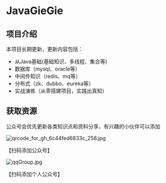 # JavaGieGie

## 项目介绍
本项目长期更新，更新内容包括：
* 从Java基础(基础知识、多线程、集合等)
* 数据库（mysql、oracle等）
* 中间件知识（redis、mq等）
* 分布式（zk、dubbo、eureka等）
* 实战演练（从零搭建项目，实践出真知）

## 获取资源
公众号会优先更新各类知识点和资料分享，有兴趣的小伙伴可以添加



![qrcode_for_gh_6c44fed6833c_258.jpg](https://p1-juejin.byteimg.com/tos-cn-i-k3u1fbpfcp/fc92df65422d44ba98d25bebb991ffd7~tplv-k3u1fbpfcp-watermark.image)

【扫码添加公众号】

![qqGroup.jpg](https://p9-juejin.byteimg.com/tos-cn-i-k3u1fbpfcp/a12ec884ae3c4e0d9e34e9e52fc14c68~tplv-k3u1fbpfcp-watermark.image)

【扫码添加个人公众号】